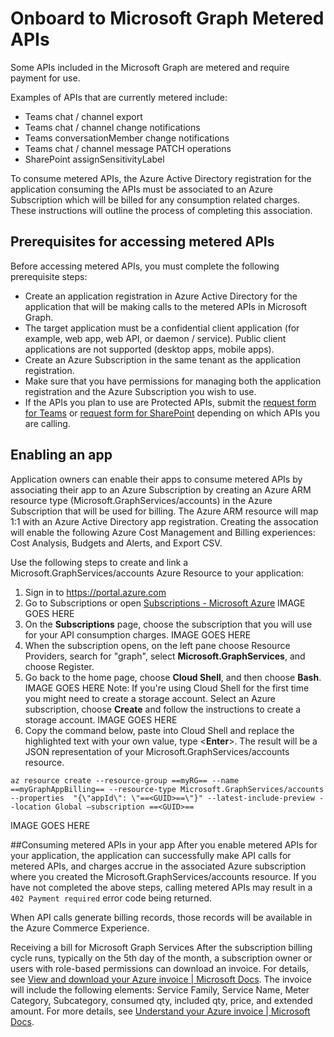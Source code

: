 # Onboard to Microsoft Graph Metered APIs

Some APIs included in the Microsoft Graph are metered and require payment for use. 

Examples of APIs that are currently metered include:
- Teams chat / channel export
- Teams chat / channel change notifications
- Teams conversationMember change notifications
- Teams chat / channel message PATCH operations
- SharePoint assignSensitivityLabel

To consume metered APIs, the Azure Active Directory registration for the application consuming the APIs must be associated to an Azure Subscription which will be billed for any consumption related charges. These instructions will outline the process of completing this association.

## Prerequisites for accessing metered APIs
Before accessing metered APIs, you must complete the following prerequisite steps:
- Create an application registration in Azure Active Directory for the application that will be making calls to the metered APIs in Microsoft Graph.
- The target application must be a confidential client application (for example, web app, web API, or daemon / service). Public client applications are not supported (desktop apps, mobile apps).
- Create an Azure Subscription in the same tenant as the application registration.
- Make sure that you have permissions for managing both the application registration and the Azure Subscription you wish to use.
- If the APIs you plan to use are Protected APIs, submit the [request form for Teams](https://learn.microsoft.com/en-us/graph/teams-protected-apis) or [request form for SharePoint](https://aka.ms/PreviewSPOPremiumAPI) depending on which APIs you are calling.

## Enabling an app
Application owners can enable their apps to consume metered APIs by associating their app to an Azure Subscription by creating an Azure ARM resource type (Microsoft.GraphServices/accounts) in the Azure Subscription that will be used for billing. The Azure ARM resource will map 1:1 with an Azure Active Directory app registration. Creating the assocation will enable the following Azure Cost Management and Billing experiences: Cost Analysis, Budgets and Alerts, and Export CSV.

Use the following steps to create and link a Microsoft.GraphServices/accounts Azure Resource to your application:
1. Sign in to https://portal.azure.com
2. Go to Subscriptions or open [Subscriptions - Microsoft Azure](https://portal.azure.com/#view/Microsoft_Azure_Billing/SubscriptionsBlade)
IMAGE GOES HERE
3. On the **Subscriptions** page, choose the subscription that you will use for your API consumption charges.
IMAGE GOES HERE
4. When the subscription opens, on the left pane choose Resource Providers, search for "graph", select **Microsoft.GraphServices**, and choose Register.
5. Go back to the home page, choose **Cloud Shell**, and then choose **Bash**.
IMAGE GOES HERE
Note: If you're using Cloud Shell for the first time you might need to create a storage account.  Select an Azure subscription, choose **Create** and follow the instructions to create a storage account.
IMAGE GOES HERE
6. Copy the command below, paste into Cloud Shell and replace the highlighted text with your own value, type <**Enter**>. The result will be a JSON representation of your Microsoft.GraphServices/accounts resource.

```Cloud Shell
az resource create --resource-group ==myRG== --name ==myGraphAppBilling== --resource-type Microsoft.GraphServices/accounts --properties  "{\"appId\": \"==<GUID>==\"}" --latest-include-preview --location Global –subscription ==<GUID>==
```

IMAGE GOES HERE

##Consuming metered APIs in your app
After you enable metered APIs for your application, the application can successfully make API calls for metered APIs, and charges accrue in the associated Azure subscription where you created the Microsoft.GraphServices/accounts resource. If you have not completed the above steps, calling metered APIs may result in a `402 Payment required` error code being returned.

When API calls generate billing records, those records will be available in the Azure Commerce Experience.

Receiving a bill for Microsoft Graph Services
After the subscription billing cycle runs, typically on the 5th day of the month, a subscription owner or users with role-based permissions can download an invoice. For details, see [View and download your Azure invoice | Microsoft Docs](https://docs.microsoft.com/en-us/azure/cost-management-billing/understand/download-azure-invoice).
The invoice will include the following elements: Service Family, Service Name, Meter Category, Subcategory, consumed qty, included qty, price, and extended amount. For more details, see [Understand your Azure invoice | Microsoft Docs](https://docs.microsoft.com/en-us/azure/cost-management-billing/understand/understand-invoice).
